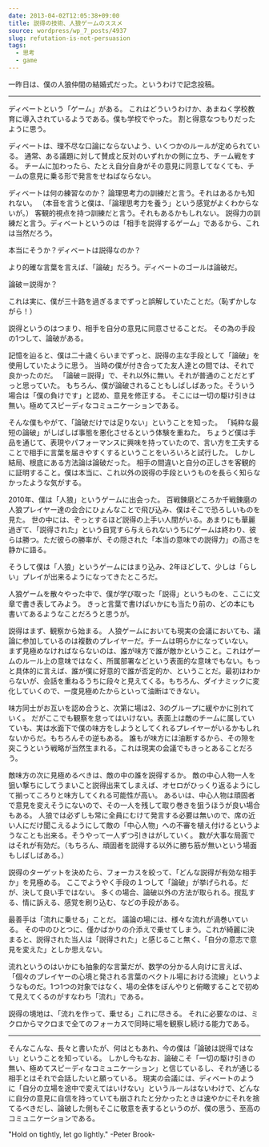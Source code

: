 ```yaml
---
date: 2013-04-02T12:05:38+09:00
title: 説得の技術、人狼ゲームのススメ
source: wordpress/wp_7_posts/4937
slug: refutation-is-not-persuasion
tags:
  - 思考
  - game
---
```

一昨日は、僕の人狼仲間の結婚式だった。というわけで記念投稿。

----

ディベートという「ゲーム」がある。
これはどういうわけか、あまねく学校教育に導入されているようである。僕も学校でやった。
割と得意なつもりだったように思う。

ディベートは、理不尽な口論にならないよう、いくつかのルールが定められている。
通常、ある議題に対して賛成と反対のいずれかの側に立ち、チーム戦をする。
チームに加わったら、たとえ自分自身がその意見に同意してなくても、チームの意見に乗る形で発言をせねばならない。

ディベートは何の練習なのか？
論理思考力の訓練だと言う。それはあるかも知れない。
（本音を言うと僕は、「論理思考力を養う」という感覚がよくわからないが。）
客観的視点を持つ訓練だと言う。それもあるかもしれない。
説得力の訓練だと言う。ディベートというのは「相手を説得するゲーム」であるから、これは当然だろう。

本当にそうか？ディベートは説得なのか？

より的確な言葉を言えば、「論破」だろう。ディベートのゴールは論破だ。

論破＝説得か？

これは実に、僕が三十路を過ぎるまでずっと誤解していたことだ。（恥ずかしながら！）

説得というのはつまり、相手を自分の意見に同意させることだ。
その為の手段の1つして、論破がある。

記憶を辿ると、僕は二十歳くらいまでずっと、説得の主な手段として「論破」を使用していたように思う。
当時の僕が付き合ってた友人達との間では、それで良かったのだ。
「論破＝説得」で、それ以外に無い。それが普通のことだとずっと思っていた。
もちろん、僕が論破されることもしばしばあった。そういう場合は「僕の負けです」と認め、意見を修正する。
そこには一切の駆け引きは無い。極めてスピーディなコミュニケーションである。

そんな僕もやがて、「論破だけでは足りない」ということを知った。
「純粋な最短の論破」がしばしば事態を悪化させるという体験を重ねた。
ちょうど僕は手品を通じて、表現やパフォーマンスに興味を持っていたので、言い方を工夫することで相手に言葉を届きやすくするということをいろいろと試行した。
しかし結局、根底にある方法論は論破だった。
相手の間違いと自分の正しさを客観的に証明すること。僕は本当に、これ以外の説得の手段というものを長らく知らなかったような気がする。

2010年、僕は「人狼」というゲームに出会った。
百戦錬磨どころか千戦錬磨の人狼プレイヤー達の会合にひょんなことで飛び込み、僕はそこで恐ろしいものを見た。
世の中には、ぞっとするほど説得の上手い人間がいる。あまりにも華麗過ぎて、「説得された」という自覚すら与えられないうちにゲームは終わり、彼らは勝つ。ただ彼らの勝率が、その隠された「本当の意味での説得力」の高さを静かに語る。

そうして僕は「人狼」というゲームにはまり込み、2年ほどして、少しは「らしい」プレイが出来るようになってきたところだ。

人狼ゲームを散々やった中で、僕が学び取った「説得」というものを、ここに文章で書き表してみよう。
きっと言葉で書けばいかにも当たり前の、どの本にも書いてあるようなことだろうと思うが。

説得はまず、観察から始まる。
人狼ゲームにおいても現実の会議においても、議論に参加しているのは複数のプレイヤーだ。チームは明らかになっていない。
まず見極めなければならないのは、誰が味方で誰が敵かということ。これはゲームのルール上の意味ではなく、所属部署などという表面的な意味でもない。もっと具体的に言えば、誰が僕に好意的で誰が否定的か、ということだ。最初はわからないが、会話を重ねるうちに段々と見えてくる。もちろん、ダイナミックに変化していくので、一度見極めたからといって油断はできない。

味方同士がお互いを認め合うと、次第に場は2、3のグループに緩やかに別れていく。
だがここでも観察を怠ってはいけない。表面上は敵のチームに属していていも、実は水面下で僕の味方をしようとしてくれるプレイヤーがいるかもしれないからだ。もちろんその逆もある。
誰もが味方には油断するから、その隙を突こうという戦略が当然生まれる。これは現実の会議でもきっとあることだろう。

敵味方の次に見極めるべきは、敵の中の誰を説得するか。
敵の中心人物一人を狙い撃ちにしてうまいこと説得出来てしまえば、オセロがひっくり返るようにして揃ってころりと味方してくれる可能性が高い。
あるいは、中心人物は頑固者で意見を変えそうにないので、その一人を残して取り巻きを狙うほうが良い場合もある。
人狼では必ずしも常に全員にむけて発言する必要は無いので、席の近い人にだけ聞こえるようにして敵の「中心人物」への不審を植え付けるというようなことも出来る。そうやって一人ずつ引きはがしていく。
数が大事な局面ではそれが有効だ。（もちろん、頑固者を説得する以外に勝ち筋が無いという場面もしばしばある。）

説得のターゲットを決めたら、フォーカスを絞って、「どんな説得が有効な相手か」を見極める。
ここでようやく手段の１つして「論破」が挙げられる。だが、決して良い手ではない。
多くの場合、論破以外の方法が取られる。撹乱する、情に訴える、感覚を刷り込む、などの手段がある。

最善手は「流れに乗せる」ことだ。
議論の場には、様々な流れが渦巻いている。
その中のひとつに、僅かばかりの介添えで乗せてしまう。これが綺麗に決まると、説得された当人は「説得された」と感じること無く、「自分の意志で意見を変えた」としか思えない。

流れというのはいかにも抽象的な言葉だが、数学の分かる人向けに言えば、「個々のプレイヤーの心境と発される言葉のベクトル場における流線」というようなものだ。1つ1つの対象ではなく、場の全体をぼんやりと俯瞰することで初めて見えてくるのがすなわち「流れ」である。

説得の境地は、「流れを作って、乗せる」これに尽きる。
それに必要なのは、ミクロからマクロまで全てのフォーカスで同時に場を観察し続ける能力である。

---

そんなこんな、長々と書いたが、何はともあれ、今の僕は「論破は説得ではない」ということを知っている。
しかし今もなお、論破こそ「一切の駆け引きの無い、極めてスピーディなコミュニケーション」と信じているし、それが通じる相手とはそれで会話したいと願っている。
現実の会議には、ディベートのように「自分の立場を途中で変えてはいけない」というルールはないわけで、どんなに自分の意見に自信を持っていても崩されたと分かったときは速やかにそれを捨てるべきだし、論破した側もそこに敬意を表するというのが、僕の思う、至高のコミュニケーションである。

"Hold on tightly, let go lightly." -Peter Brook-

